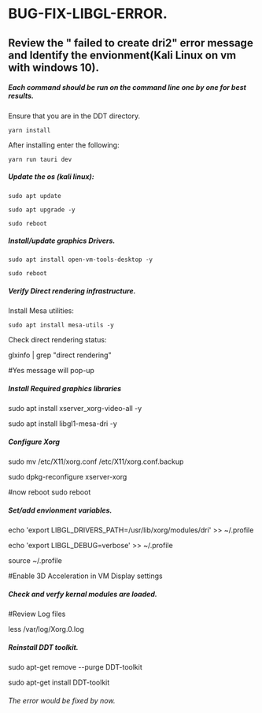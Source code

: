 # BUG-FIX-LIBGL-ERROR.

## Review the " failed to create dri2" error message and Identify the envionment(Kali Linux on vm with windows 10).

##### Each command should be run on the command line one by one for best results.

Ensure that you are in the DDT directory. 

```yarn install```

After installing enter the following: 

```yarn run tauri dev```

##### Update the os (kali linux):

```sudo apt update```

```sudo apt upgrade -y```

```sudo reboot```

##### Install/update graphics Drivers.

```sudo apt install open-vm-tools-desktop -y```

```sudo reboot```

##### Verify Direct rendering infrastructure.

Install Mesa utilities: 

```sudo apt install mesa-utils -y```

Check direct rendering status: 

glxinfo | grep "direct rendering"

#Yes message will pop-up

##### Install Required graphics libraries

sudo apt install xserver_xorg-video-all -y

sudo apt install libgl1-mesa-dri -y

##### Configure Xorg

sudo mv /etc/X11/xorg.conf /etc/X11/xorg.conf.backup

sudo dpkg-reconfigure xserver-xorg

#now reboot
sudo reboot

##### Set/add envionment variables.

echo 'export LIBGL_DRIVERS_PATH=/usr/lib/xorg/modules/dri' >> ~/.profile

echo 'export LIBGL_DEBUG=verbose' >> ~/.profile

source ~/.profile

#Enable 3D Acceleration in VM Display settings

##### Check and verfy kernal modules are loaded.

#Review Log files

less /var/log/Xorg.0.log

##### Reinstall DDT toolkit.

sudo apt-get remove --purge DDT-toolkit

sudo apt-get install DDT-toolkit

###### The error would be fixed by now.
